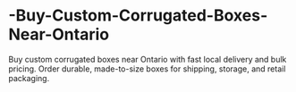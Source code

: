 # -Buy-Custom-Corrugated-Boxes-Near-Ontario
Buy custom corrugated boxes near Ontario with fast local delivery and bulk pricing. Order durable, made-to-size boxes for shipping, storage, and retail packaging.
